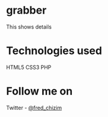 # grabber
This shows details

# Technologies used
HTML5
CSS3
PHP

# Follow me on
Twitter - [@fred_chizim](https://www.twitter.com/fred_chizim "Fred")
